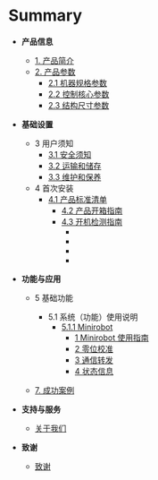# Summary

- **产品信息**

  - [1. 产品简介](2-ProductInformation/1-ProductIntroduction/1-ProductIntroduction.md)
  - [2. 产品参数](2-ProductInformation/2-ProductParameters/README.md)
    - [2.1 机器规格参数](2-ProductInformation/2-ProductParameters/2.1-MachineSpecifications/2.1.1-MachineSpecifications.md)
    - [2.2 控制核心参数](2-ProductInformation/2-ProductParameters/2.2-ControlCoreParameters/2.2.1-ControlCoreParameter.md)
    - [2.3 结构尺寸参数](2-ProductInformation/2-ProductParameters/2.3-StructuralSizeParameters/2.3.1-StructureParameter.md)
      <!-- - [2.4 电气特性参数]() -->
      <!-- - [2.5 笛卡尔坐标系]() -->

- **基础设置**

  - 3 用户须知
    - [3.1 安全须知](3-BasicSettings/3-UserInstructions/3.1-SafetyInstructions/1-SafetyInstruction.md)
    - [3.2 运输和储存](3-BasicSettings/3-UserInstructions/3.2-TransportAndStorage/1-TransportandStorage.md)
    - [3.3 维护和保养](3-BasicSettings/3-UserInstructions/3.3-MaintenanceAndCare/1-MaintenanceandCare.md)
    <!-- - [3.4 常见问题解决]() -->
  - 4 首次安装
    - [4.1 产品标准清单](3-BasicSettings/4-FirstTimeInstallation/4.1-ProductStandardList/4.1.1-List.md)
      - [4.2 产品开箱指南](3-BasicSettings/4-FirstTimeInstallation/4.2-ProductUnboxingGuide/4.2.1-Unboxing.md)
      - [4.3 开机检测指南](3-BasicSettings/4-FirstTimeInstallation/4.3-PowerOnDetectionGuide/0_StartRobot.md)
        - [](3-BasicSettings/4-FirstTimeInstallation/4.3-PowerOnDetectionGuide/1_StructuralInstallation.md)
        - [](3-BasicSettings/4-FirstTimeInstallation/4.3-PowerOnDetectionGuide/2_ExternalCableConnection.md)
        - [](3-BasicSettings/4-FirstTimeInstallation/4.3-PowerOnDetectionGuide/3_PowerOnStatusDisplay.md)
        - [](3-BasicSettings/4-FirstTimeInstallation/4.3-PowerOnDetectionGuide/4_BasicFunctionDetection.md)
        <!-- - [4.4 安装视频教程]() -->

- **功能与应用**

  - 5 基础功能

    - 5.1 系统（功能）使用说明
      - [5.1.1 Minirobot](4-FunctionsAndApplications/5-BasicFunctions/5.1-SystemInstructionsForUse/5.1.1-Minirobot/README.md)
        - [1 Minirobot 使用指南](4-FunctionsAndApplications/5-BasicFunctions/5.1-SystemInstructionsForUse/5.1.1-Minirobot/5.1.1.1-MinirobotGuide.md)
        - [2 零位校准](4-FunctionsAndApplications/5-BasicFunctions/5.1-SystemInstructionsForUse/5.1.1-Minirobot/5.1.1.2-calibrate.md)
        - [3 通信转发](4-FunctionsAndApplications/5-BasicFunctions/5.1-SystemInstructionsForUse/5.1.1-Minirobot/5.1.1.3-transponder.md)
        - [4 状态信息](4-FunctionsAndApplications/5-BasicFunctions/5.1-SystemInstructionsForUse/5.1.1-Minirobot/5.1.1.4-information.md)

    <!-- - [5.2 软件使用说明]()  -->
    <!-- - [5.3 固件功能说明]() -->
    <!-- - [6. 软件开发指南]() -->
    <!-- - [6.1 基于 python 开发使用]() -->
    <!-- - [6.2 基于 ROS1 开发使用]() -->
    <!-- - [6.3 基于 ROS2 开发使用]() -->
    <!-- - [6.8 基于通信协议包开发]() -->

  - [7. 成功案例](4-FunctionsAndApplications/7-SuccessfulCases/7-SuccessfulCases.md)
    <!-- - [8. 配套资源]() -->
      <!-- - [8.1 产品资料]() -->
      <!-- - [8.2 产品图纸]() -->
      <!-- - [8.3 软件资料及源码]() -->
      <!-- - [8.4 系统资料]() -->
      <!-- - [8.5 宣传资料]() -->

- **支持与服务**

  <!-- - [9. 故障排除]()
  - [10. 购买信息]()
  - [11. 关于我们]()
    - [11.1 大象机器人]()
    - [11.2 联系我们]() -->

  - [关于我们](5-SupportAndService/5-SupportAndService.md)

- **致谢**
  - [致谢](6-Acknowledgments/6-Acknowledgments.md)
